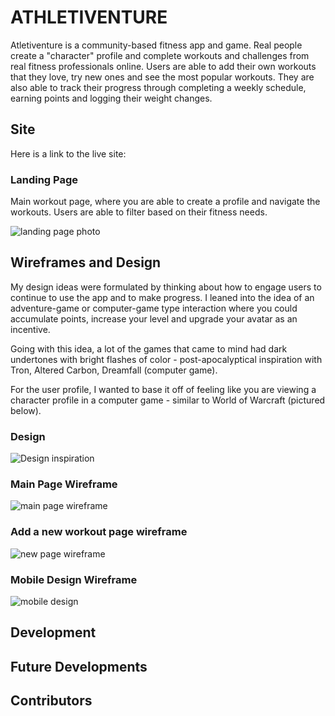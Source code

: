 # ATHLETIVENTURE

Atletiventure is a community-based fitness app and game. Real people create a "character" profile and complete workouts and challenges from real fitness professionals online. Users are able to add their own workouts that they love, try new ones and see the most popular workouts. They are also able to track their progress through completing a weekly schedule, earning points and logging their weight changes.

## Site

Here is a link to the live site: 

### Landing Page
Main workout page, where you are able to create a profile and navigate the workouts. Users are able to filter based on their fitness needs.

![landing page photo](../public/images/LandingPage.png)

## Wireframes and Design

My design ideas were formulated by thinking about how to engage users to continue to use the app and to make progress. I leaned into the idea of an adventure-game or computer-game type interaction where you could accumulate points, increase your level and upgrade your avatar as an incentive. 

Going with this idea, a lot of the games that came to mind had dark undertones with bright flashes of color - post-apocalyptical inspiration with Tron, Altered Carbon, Dreamfall (computer game).

For the user profile, I wanted to base it off of feeling like you are viewing a character profile in a computer game - similar to World of Warcraft (pictured below).

### Design
![Design inspiration](../public/images/design.png)

### Main Page Wireframe
![main page wireframe](../public/images/Index.jsx_(monitor).png)

### Add a new workout page wireframe
![new page wireframe](../public/images/New.jsx.png)

### Mobile Design Wireframe
![mobile design](../public/images/Mobile_Design.png)

## Development

## Future Developments

## Contributors
